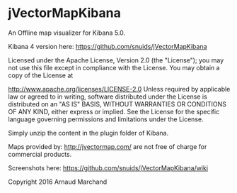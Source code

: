 # jVectorMapKibana

An Offline map visualizer for Kibana 5.0.

Kibana 4 version here: https://github.com/snuids/jVectorMapKibana

Licensed under the Apache License, Version 2.0 (the "License"); you may not use this file except in compliance with the License. You may obtain a copy of the License at

http://www.apache.org/licenses/LICENSE-2.0
Unless required by applicable law or agreed to in writing, software distributed under the License is distributed on an "AS IS" BASIS, WITHOUT WARRANTIES OR CONDITIONS OF ANY KIND, either express or implied. See the License for the specific language governing permissions and limitations under the License.

Simply unzip the content in the plugin folder of Kibana.

Maps provided by: http://jvectormap.com/ are not free of charge for commercial products.

Screenshots here: https://github.com/snuids/jVectorMapKibana/wiki

Copyright 2016 Arnaud Marchand
